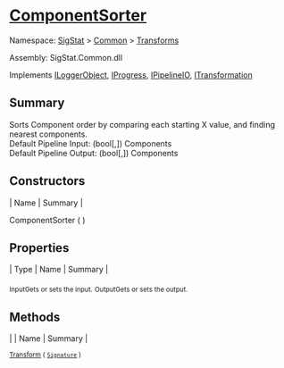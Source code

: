 # [ComponentSorter](./ComponentSorter.md)

Namespace: [SigStat]() > [Common](./../README.md) > [Transforms](./README.md)

Assembly: SigStat.Common.dll

Implements [ILoggerObject](./../ILoggerObject.md), [IProgress](./../Helpers/IProgress.md), [IPipelineIO](./../Pipeline/IPipelineIO.md), [ITransformation](./../ITransformation.md)

## Summary
Sorts Component order by comparing each starting X value, and finding nearest components.  <br>Default Pipeline Input: (bool[,]) Components<br>Default Pipeline Output: (bool[,]) Components

## Constructors

| Name | Summary | 

ComponentSorter (  )<sub></sub>


## Properties

| Type | Name | Summary | 

<sub>Input</sub><sub>Gets or sets the input.</sub>
<sub>Output</sub><sub>Gets or sets the output.</sub>


## Methods

|  | Name | Summary | 

<sub>[Transform](./Methods/ComponentSorter-100663515.md) ( [`Signature`](./../Signature.md) )</sub><sub></sub>


